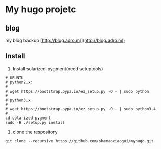 # My hugo projetc

## blog

my blog backup
[http://blog.adro.ml](http://blog.adro.ml)

## Install

1. Install solarized-pygment(need setuptools)

```shell
# UBUNTU
# python2.x:
#
# wget https://bootstrap.pypa.io/ez_setup.py -O - | sudo python
#
# python3.x
# 
# wget https://bootstrap.pypa.io/ez_setup.py -O - | sudo python3.4
#
cd solarized-pygment
sudo -H ./setup.py install
```
1. clone the respository

```shell
git clone --recursive https://github.com/shamaoxiaogui/myhugo.git
```

